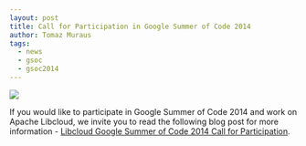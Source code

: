 ```yaml
---
layout: post
title: Call for Participation in Google Summer of Code 2014
author: Tomaz Muraus
tags:
  - news
  - gsoc
  - gsoc2014
---
```


<div class="imginline">
  <a href="/gsoc-2014.html">
  <img src="/images/gsoc/gsoc2014_2.jpg" class="img-responsive inline" />
  </a>
</div>

If you would like to participate in Google Summer of Code 2014 and work on
Apache Libcloud, we invite you to read the following blog post for more
information - [Libcloud Google Summer of Code 2014 Call for Participation][1].

[1]: http://www.tomaz.me/2014/02/11/libcloud-gsoc-cfp.html
